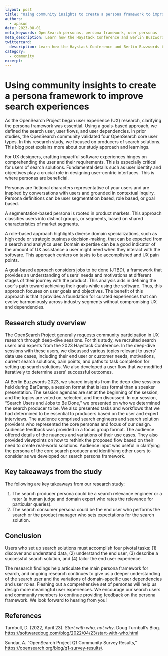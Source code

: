 ```yaml
---
layout: post
title: "Using community insights to create a persona framework to improve search experiences"
authors: 
  - apasun
date: 2023-08-01
meta_keywords: OpenSearch personas, persona framework, user personas
meta_description: Learn how the Haystack Conference and Berlin Buzzwords brought together OpenSearch Project contributors to discuss how user personas can be used to improve search experiences.
twittercard:
  description: Learn how the Haystack Conference and Berlin Buzzwords brought together OpenSearch Project contributors to discuss how user personas can be used to improve search experiences.
category:
  - community
excerpt: 
---
```


# Using community insights to create a persona framework to improve search experiences

As the OpenSearch Project began user experience (UX) research, clarifying the persona framework was essential. Using a goals-based approach, we defined the search user, user flows, and user dependencies. In prior studies, the OpenSearch community validated four OpenSearch core user types. In this research study, we focused on producers of search solutions. This blog post explains more about our study approach and learnings.

For UX designers, crafting impactful software experiences hinges on comprehending the user and their requirements. This is especially critical for users of search solutions. Fundamental details such as user identity and objectives play a crucial role in designing user-centric interfaces. This is where personas are beneficial. 

Personas are fictional characters representative of your users and are inspired by conversations with users and grounded in contextual inquiry. Persona definitions can be user segmentation based, role based, or goal based. 

A segmentation-based persona is rooted in product markets. This approach classifies users into distinct groups, or segments, based on shared characteristics of market segments. 

A role-based approach highlights diverse domain specializations, such as high code or strategic business decision-making, that can be expected from a search and analytics user. Domain expertise can be a good indicator of the amount of UX assistance a user might need when they interact with the software. This approach centers on tasks to be accomplished and UX pain points. 

A goal-based approach considers jobs to be done (JTBD), a framework that provides an understanding of users’ needs and motivations at different stages of their journey with the product. This analysis aids in defining the user's path toward achieving their goals while using the software. Thus, this approach focuses on user goals and objectives. The benefit of this approach is that it provides a foundation for curated experiences that can evolve harmoniously across industry segments without compromising UX and dependencies.

## Research study overview

The OpenSearch Project generally requests community participation in UX research through deep-dive sessions. For this study, we recruited search users and experts from the 2023 Haystack Conference. In the deep-dive sessions with these users, we discussed various topics relevant to users’ data use cases, including their end user or customer needs, motivations, current search solutions, pain points, and paths to task completion for setting up search solutions. We also developed a user flow that we modified iteratively to determine users' successful outcomes.

At Berlin Buzzwords 2023, we shared insights from the deep-dive sessions held during BarCamp, a session format that is less formal than a speaker presentation. The session agendas are set at the beginning of the session, and the topics are voted on, selected, and then discussed. In our session, “Search Users and Jobs to Be Done,” we presented on who we determined the search producer to be. We also presented tasks and workflows that we had determined to be essential to producers based on the user and expert interviews. The audience comprised search engineers and search solution providers who represented the core personas and focus of our design. Audience feedback was provided in a focus group format. The audience offered details of the nuances and variations of their use cases. They also provided viewpoints on how to rethink the proposed flow based on their need to create real-world solutions. Audience input was useful in clarifying the persona of the core search producer and identifying other users to consider as we developed our search persona framework. 

## Key takeaways from the study

The following are key takeaways from our research study:

1. The search producer persona could be a search relevance engineer or a rater (a human judge and domain expert who rates the relevance for particular queries).
2. The search consumer persona could be the end user who performs the search or the product manager who sets expectations for the search solution.

## Conclusion

Users who set up search solutions must accomplish four pivotal tasks: (1) discover and understand data, (2) understand the end user, (3) describe a successful search solution, and (4) tailor the end user experience. 

The research findings help articulate the main persona framework for search, and ongoing research continues to give us a deeper understanding of the search user and the variations of domain-specific user dependencies and user roles. Fleshing out a comprehensive set of personas will help us design more meaningful user experiences. We encourage our search users and community members to continue providing feedback on the persona framework. We look forward to hearing from you! 

## References

Turnbull, D. (2022, April 23). *Start with who, not why*. Doug Turnbull’s Blog. https://softwaredoug.com/blog/2022/04/23/start-with-who.html

Sundar, A. “OpenSearch Project Q1 Community Survey Results,” https://opensearch.org/blog/q1-survey-results/.
